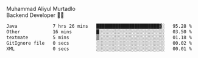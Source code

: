 Muhammad Aliyul Murtadlo
<br>
Backend Developer 👨‍💻
<br>
<!--START_SECTION:waka-->

```txt
Java             7 hrs 26 mins   ███████████████████████▓░   95.28 %
Other            16 mins         █░░░░░░░░░░░░░░░░░░░░░░░░   03.50 %
textmate         5 mins          ▒░░░░░░░░░░░░░░░░░░░░░░░░   01.18 %
GitIgnore file   0 secs          ░░░░░░░░░░░░░░░░░░░░░░░░░   00.02 %
XML              0 secs          ░░░░░░░░░░░░░░░░░░░░░░░░░   00.01 %
```

<!--END_SECTION:waka-->
